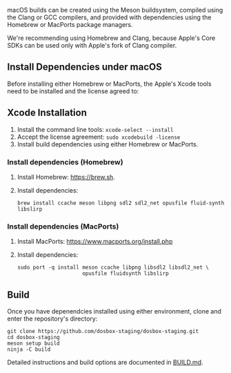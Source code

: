 macOS builds can be created using the Meson buildsystem, compiled using
the Clang or GCC compilers, and provided with dependencies using the Homebrew
or MacPorts package managers.

We're recommending using Homebrew and Clang, because Apple's Core SDKs can be
used only with Apple's fork of Clang compiler.

## Install Dependencies under macOS

Before installing either Homebrew or MacPorts, the Apple's Xcode tools need
to be installed and the license agreed to:

## Xcode Installation

1. Install the command line tools: `xcode-select --install`
2. Accept the license agreement: `sudo xcodebuild -license`
3. Install build dependencies using either Homebrew or MacPorts.

### Install dependencies (Homebrew)

1. Install Homebrew: <https://brew.sh>.
2. Install dependencies:

    ``` shell
    brew install ccache meson libpng sdl2 sdl2_net opusfile fluid-synth libslirp
    ```

### Install dependencies (MacPorts)

1. Install MacPorts: <https://www.macports.org/install.php>
2. Install dependencies:

    ``` shell
    sudo port -q install meson ccache libpng libsdl2 libsdl2_net \
                         opusfile fluidsynth libslirp
    ```

## Build

Once you have depenendcies installed using either environment, clone and
enter the repository's directory:

``` shell
git clone https://github.com/dosbox-staging/dosbox-staging.git
cd dosbox-staging
meson setup build
ninja -C build
```

Detailed instructions and build options are documented in [BUILD.md](/BUILD.md).
